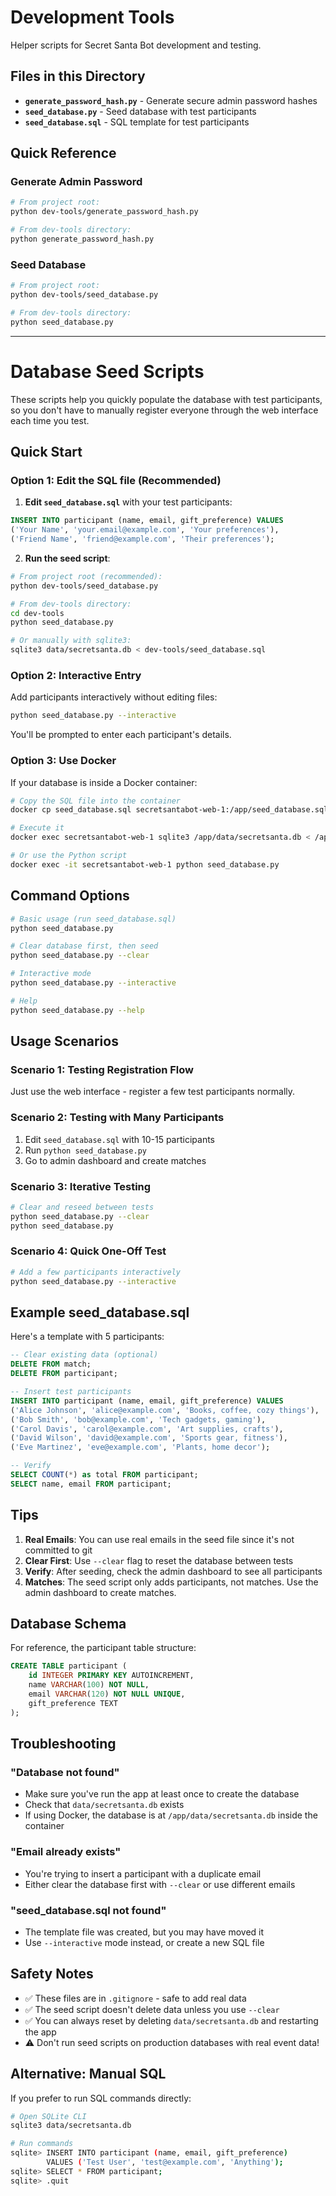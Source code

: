 # Development Tools

Helper scripts for Secret Santa Bot development and testing.

## Files in this Directory

- **`generate_password_hash.py`** - Generate secure admin password hashes
- **`seed_database.py`** - Seed database with test participants
- **`seed_database.sql`** - SQL template for test participants

## Quick Reference

### Generate Admin Password
```bash
# From project root:
python dev-tools/generate_password_hash.py

# From dev-tools directory:
python generate_password_hash.py
```

### Seed Database
```bash
# From project root:
python dev-tools/seed_database.py

# From dev-tools directory:
python seed_database.py
```

---

# Database Seed Scripts

These scripts help you quickly populate the database with test participants, so you don't have to manually register everyone through the web interface each time you test.

## Quick Start

### Option 1: Edit the SQL file (Recommended)

1. **Edit `seed_database.sql`** with your test participants:

```sql
INSERT INTO participant (name, email, gift_preference) VALUES
('Your Name', 'your.email@example.com', 'Your preferences'),
('Friend Name', 'friend@example.com', 'Their preferences');
```

2. **Run the seed script**:

```bash
# From project root (recommended):
python dev-tools/seed_database.py

# From dev-tools directory:
cd dev-tools
python seed_database.py

# Or manually with sqlite3:
sqlite3 data/secretsanta.db < dev-tools/seed_database.sql
```

### Option 2: Interactive Entry

Add participants interactively without editing files:

```bash
python seed_database.py --interactive
```

You'll be prompted to enter each participant's details.

### Option 3: Use Docker

If your database is inside a Docker container:

```bash
# Copy the SQL file into the container
docker cp seed_database.sql secretsantabot-web-1:/app/seed_database.sql

# Execute it
docker exec secretsantabot-web-1 sqlite3 /app/data/secretsanta.db < /app/seed_database.sql

# Or use the Python script
docker exec -it secretsantabot-web-1 python seed_database.py
```

## Command Options

```bash
# Basic usage (run seed_database.sql)
python seed_database.py

# Clear database first, then seed
python seed_database.py --clear

# Interactive mode
python seed_database.py --interactive

# Help
python seed_database.py --help
```

## Usage Scenarios

### Scenario 1: Testing Registration Flow

Just use the web interface - register a few test participants normally.

### Scenario 2: Testing with Many Participants

1. Edit `seed_database.sql` with 10-15 participants
2. Run `python seed_database.py`
3. Go to admin dashboard and create matches

### Scenario 3: Iterative Testing

```bash
# Clear and reseed between tests
python seed_database.py --clear
python seed_database.py
```

### Scenario 4: Quick One-Off Test

```bash
# Add a few participants interactively
python seed_database.py --interactive
```

## Example seed_database.sql

Here's a template with 5 participants:

```sql
-- Clear existing data (optional)
DELETE FROM match;
DELETE FROM participant;

-- Insert test participants
INSERT INTO participant (name, email, gift_preference) VALUES
('Alice Johnson', 'alice@example.com', 'Books, coffee, cozy things'),
('Bob Smith', 'bob@example.com', 'Tech gadgets, gaming'),
('Carol Davis', 'carol@example.com', 'Art supplies, crafts'),
('David Wilson', 'david@example.com', 'Sports gear, fitness'),
('Eve Martinez', 'eve@example.com', 'Plants, home decor');

-- Verify
SELECT COUNT(*) as total FROM participant;
SELECT name, email FROM participant;
```

## Tips

1. **Real Emails**: You can use real emails in the seed file since it's not committed to git
2. **Clear First**: Use `--clear` flag to reset the database between tests
3. **Verify**: After seeding, check the admin dashboard to see all participants
4. **Matches**: The seed script only adds participants, not matches. Use the admin dashboard to create matches.

## Database Schema

For reference, the participant table structure:

```sql
CREATE TABLE participant (
    id INTEGER PRIMARY KEY AUTOINCREMENT,
    name VARCHAR(100) NOT NULL,
    email VARCHAR(120) NOT NULL UNIQUE,
    gift_preference TEXT
);
```

## Troubleshooting

### "Database not found"
- Make sure you've run the app at least once to create the database
- Check that `data/secretsanta.db` exists
- If using Docker, the database is at `/app/data/secretsanta.db` inside the container

### "Email already exists"
- You're trying to insert a participant with a duplicate email
- Either clear the database first with `--clear` or use different emails

### "seed_database.sql not found"
- The template file was created, but you may have moved it
- Use `--interactive` mode instead, or create a new SQL file

## Safety Notes

- ✅ These files are in `.gitignore` - safe to add real data
- ✅ The seed script doesn't delete data unless you use `--clear`
- ✅ You can always reset by deleting `data/secretsanta.db` and restarting the app
- ⚠️ Don't run seed scripts on production databases with real event data!

## Alternative: Manual SQL

If you prefer to run SQL commands directly:

```bash
# Open SQLite CLI
sqlite3 data/secretsanta.db

# Run commands
sqlite> INSERT INTO participant (name, email, gift_preference)
        VALUES ('Test User', 'test@example.com', 'Anything');
sqlite> SELECT * FROM participant;
sqlite> .quit
```
